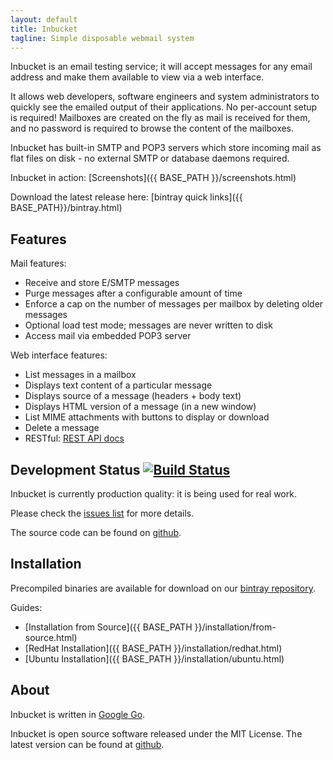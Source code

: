 ```yaml
---
layout: default
title: Inbucket
tagline: Simple disposable webmail system
---
```


Inbucket is an email testing service; it will accept messages for any email
address and make them available to view via a web interface.

It allows web developers, software engineers and system administrators to
quickly see the emailed output of their applications.  No per-account setup is
required! Mailboxes are created on the fly as mail is received for them, and
no password is required to browse the content of the mailboxes.

Inbucket has built-in SMTP and POP3 servers which store incoming mail as flat
files on disk - no external SMTP or database daemons required.

Inbucket in action: [Screenshots]({{ BASE_PATH }}/screenshots.html)

Download the latest release here: [bintray quick links]({{ BASE_PATH}}/bintray.html)

Features
--------

Mail features:

 * Receive and store E/SMTP messages
 * Purge messages after a configurable amount of time
 * Enforce a cap on the number of messages per mailbox by deleting older messages
 * Optional load test mode; messages are never written to disk
 * Access mail via embedded POP3 server

Web interface features:

 * List messages in a mailbox
 * Displays text content of a particular message
 * Displays source of a message (headers + body text)
 * Displays HTML version of a message (in a new window)
 * List MIME attachments with buttons to display or download
 * Delete a message
 * RESTful: [REST API docs](https://github.com/jhillyerd/inbucket/wiki/REST-API)

Development Status [![Build Status](https://travis-ci.org/jhillyerd/inbucket.png?branch=master)](https://travis-ci.org/jhillyerd/inbucket)
------------------

Inbucket is currently production quality: it is being used for real work.

Please check the [issues list](https://github.com/jhillyerd/inbucket/issues?state=open)
for more details.

The source code can be found on [github](https://github.com/jhillyerd/inbucket).

Installation
------------

Precompiled binaries are available for download on our
[bintray repository](https://bintray.com/jhillyerd/golang/inbucket).

Guides:

 * [Installation from Source]({{ BASE_PATH }}/installation/from-source.html)
 * [RedHat Installation]({{ BASE_PATH }}/installation/redhat.html)
 * [Ubuntu Installation]({{ BASE_PATH }}/installation/ubuntu.html)

About
-----
Inbucket is written in [Google Go][1].

Inbucket is open source software released under the MIT License.  The latest
version can be found at [github](https://github.com/jhillyerd/inbucket).

[1]: http://golang.org/

